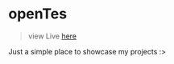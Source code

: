 # openTes
> view Live [here](https://opentes.netlify.app)


Just a simple place to showcase my projects :>
